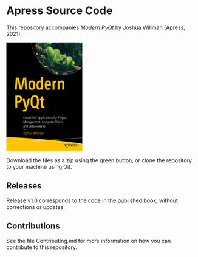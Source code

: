 # Apress Source Code

This repository accompanies [*Modern PyQt*](https://www.apress.com/9781484266021) by Joshua Willman (Apress, 2021).

[comment]: #cover
![Cover image](9781484266021.jpg)

Download the files as a zip using the green button, or clone the repository to your machine using Git.

## Releases

Release v1.0 corresponds to the code in the published book, without corrections or updates.

## Contributions

See the file Contributing.md for more information on how you can contribute to this repository.